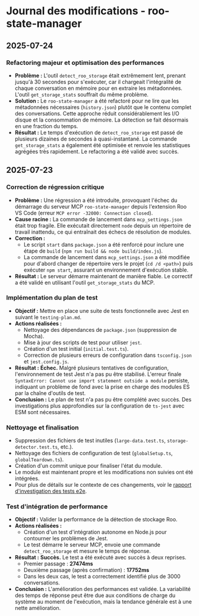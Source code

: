 # Journal des modifications - roo-state-manager

## 2025-07-24

### Refactoring majeur et optimisation des performances

- **Problème :** L'outil `detect_roo_storage` était extrêmement lent, prenant jusqu'à 30 secondes pour s'exécuter, car il chargeait l'intégralité de chaque conversation en mémoire pour en extraire les métadonnées. L'outil `get_storage_stats` souffrait du même problème.
- **Solution :** Le `roo-state-manager` a été refactoré pour ne lire que les métadonnées nécessaires (`history.json`) plutôt que le contenu complet des conversations. Cette approche réduit considérablement les I/O disque et la consommation de mémoire. La détection se fait désormais en une fraction du temps.
- **Résultat :** Le temps d'exécution de `detect_roo_storage` est passé de plusieurs dizaines de secondes à quasi-instantané. La commande `get_storage_stats` a également été optimisée et renvoie les statistiques agrégées très rapidement. Le refactoring a été validé avec succès.
## 2025-07-23

### Correction de régression critique

- **Problème :** Une régression a été introduite, provoquant l'échec du démarrage du serveur MCP `roo-state-manager` depuis l'extension Roo VS Code (erreur `MCP error -32000: Connection closed`).
- **Cause racine :** La commande de lancement dans `mcp_settings.json` était trop fragile. Elle exécutait directement `node` depuis un répertoire de travail inattendu, ce qui entraînait des échecs de résolution de modules.
- **Correction :**
    - Le script `start` dans `package.json` a été renforcé pour inclure une étape de `build` (`npm run build && node build/index.js`).
    - La commande de lancement dans `mcp_settings.json` a été modifiée pour d'abord changer de répertoire vers le projet (`cd /d <path>`) puis exécuter `npm start`, assurant un environnement d'exécution stable.
- **Résultat :** Le serveur démarre maintenant de manière fiable. Le correctif a été validé en utilisant l'outil `get_storage_stats` du MCP.

### Implémentation du plan de test

- **Objectif :** Mettre en place une suite de tests fonctionnelle avec Jest en suivant le `testing-plan.md`.
- **Actions réalisées :**
    - Nettoyage des dépendances de `package.json` (suppression de Mocha).
    - Mise à jour des scripts de test pour utiliser `jest`.
    - Création d'un test initial (`initial.test.ts`).
    - Correction de plusieurs erreurs de configuration dans `tsconfig.json` et `jest.config.js`.
- **Résultat :** **Échec.** Malgré plusieurs tentatives de configuration, l'environnement de test Jest n'a pas pu être stabilisé. L'erreur finale `SyntaxError: Cannot use import statement outside a module` persiste, indiquant un problème de fond avec la prise en charge des modules ES par la chaîne d'outils de test.
- **Conclusion :** Le plan de test n'a pas pu être complété avec succès. Des investigations plus approfondies sur la configuration de `ts-jest` avec ESM sont nécessaires.

### Nettoyage et finalisation

- Suppression des fichiers de test inutiles (`large-data.test.ts`, `storage-detector.test.ts`, etc.).
- Nettoyage des fichiers de configuration de test (`globalSetup.ts`, `globalTeardown.ts`).
- Création d'un commit unique pour finaliser l'état du module.
- Le module est maintenant propre et les modifications non suivies ont été intégrées.
- Pour plus de détails sur le contexte de ces changements, voir le [rapport d'investigation des tests e2e](../../testing/e2e-investigation-log.md).

### Test d'intégration de performance

- **Objectif :** Valider la performance de la détection de stockage Roo.
- **Actions réalisées :**
    - Création d'un test d'intégration autonome en Node.js pour contourner les problèmes de Jest.
    - Le test démarre le serveur MCP, envoie une commande `detect_roo_storage` et mesure le temps de réponse.
- **Résultat :** **Succès.** Le test a été exécuté avec succès à deux reprises.
    - Premier passage : **27474ms**
    - Deuxième passage (après confirmation) : **17752ms**
    - Dans les deux cas, le test a correctement identifié plus de 3000 conversations.
- **Conclusion :** L'amélioration des performances est validée. La variabilité des temps de réponse peut être due aux conditions de charge du système au moment de l'exécution, mais la tendance générale est à une nette amélioration.